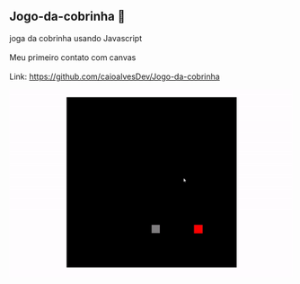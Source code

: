 ## Jogo-da-cobrinha 🐍
joga da cobrinha usando Javascript
<br><br>
Meu primeiro contato com canvas
<br><br>
Link: https://github.com/caioalvesDev/Jogo-da-cobrinha
<p>
  <img src="to_readme/ezgif.com-gif-maker.gif">
</p>
